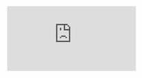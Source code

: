 ![](https://github.com/Asilomare/Research-Project-Osyter-Image-Analysis/blob/main/Image_analysis_oyster.pdf?raw=true)
